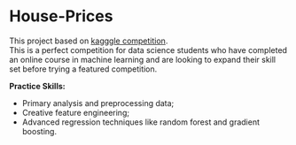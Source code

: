 # House-Prices

This project based on [kagggle competition](https://www.kaggle.com/c/house-prices-advanced-regression-techniques).  
This is a perfect competition for data science students who have completed an online course in machine learning and are looking to expand their skill set before trying a featured competition. 

**Practice Skills:**
-  Primary analysis and preprocessing data;
-  Creative feature engineering;
-  Advanced regression techniques like random forest and gradient boosting.
